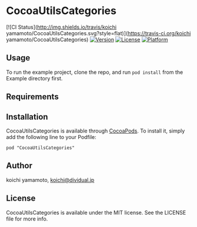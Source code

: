 # CocoaUtilsCategories

[![CI Status](http://img.shields.io/travis/koichi yamamoto/CocoaUtilsCategories.svg?style=flat)](https://travis-ci.org/koichi yamamoto/CocoaUtilsCategories)
[![Version](https://img.shields.io/cocoapods/v/CocoaUtilsCategories.svg?style=flat)](http://cocoadocs.org/docsets/CocoaUtilsCategories)
[![License](https://img.shields.io/cocoapods/l/CocoaUtilsCategories.svg?style=flat)](http://cocoadocs.org/docsets/CocoaUtilsCategories)
[![Platform](https://img.shields.io/cocoapods/p/CocoaUtilsCategories.svg?style=flat)](http://cocoadocs.org/docsets/CocoaUtilsCategories)

## Usage

To run the example project, clone the repo, and run `pod install` from the Example directory first.

## Requirements

## Installation

CocoaUtilsCategories is available through [CocoaPods](http://cocoapods.org). To install
it, simply add the following line to your Podfile:

    pod "CocoaUtilsCategories"

## Author

koichi yamamoto, koichi@dividual.jp

## License

CocoaUtilsCategories is available under the MIT license. See the LICENSE file for more info.

